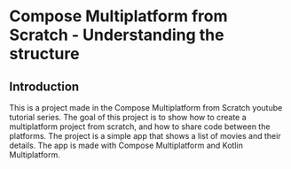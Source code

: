 # Compose Multiplatform from Scratch - Understanding the structure

## Introduction

This is a project made in the Compose Multiplatform from Scratch youtube tutorial series. The goal of this project is to show how to create a multiplatform project from scratch, and how to share code between the platforms. The project is a simple app that shows a list of movies and their details. The app is made with Compose Multiplatform and Kotlin Multiplatform.